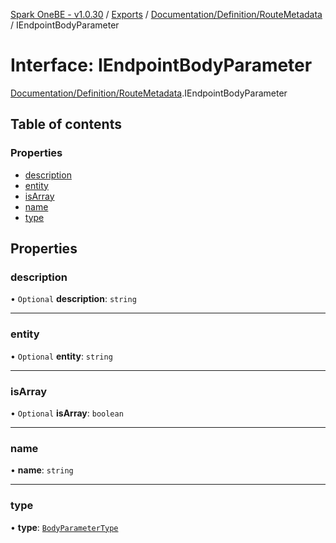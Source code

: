 [Spark OneBE - v1.0.30](../README.md) / [Exports](../modules.md) / [Documentation/Definition/RouteMetadata](../modules/Documentation_Definition_RouteMetadata.md) / IEndpointBodyParameter

# Interface: IEndpointBodyParameter

[Documentation/Definition/RouteMetadata](../modules/Documentation_Definition_RouteMetadata.md).IEndpointBodyParameter

## Table of contents

### Properties

- [description](Documentation_Definition_RouteMetadata.IEndpointBodyParameter.md#description)
- [entity](Documentation_Definition_RouteMetadata.IEndpointBodyParameter.md#entity)
- [isArray](Documentation_Definition_RouteMetadata.IEndpointBodyParameter.md#isarray)
- [name](Documentation_Definition_RouteMetadata.IEndpointBodyParameter.md#name)
- [type](Documentation_Definition_RouteMetadata.IEndpointBodyParameter.md#type)

## Properties

### description

• `Optional` **description**: `string`

___

### entity

• `Optional` **entity**: `string`

___

### isArray

• `Optional` **isArray**: `boolean`

___

### name

• **name**: `string`

___

### type

• **type**: [`BodyParameterType`](../enums/Documentation_Definition_DataTypes.BodyParameterType.md)
